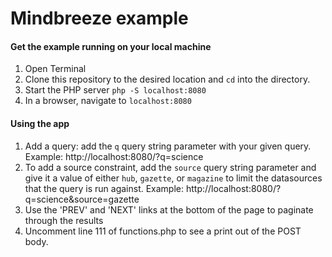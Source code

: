 # Mindbreeze example

#### Get the example running on your local machine

1. Open Terminal
1. Clone this repository to the desired location and `cd` into the directory.
1. Start the PHP server `php -S localhost:8080`
1. In a browser, navigate to `localhost:8080`

#### Using the app

1. Add a query: add the `q` query string parameter with your given query. Example: http://localhost:8080/?q=science
1. To add a source constraint, add the `source` query string parameter and give it a value of either `hub`, `gazette`, or `magazine` to limit the datasources that the query is run against. Example: http://localhost:8080/?q=science&source=gazette
1. Use the 'PREV' and 'NEXT' links at the bottom of the page to paginate through the results
1. Uncomment line 111 of functions.php to see a print out of the POST body.
